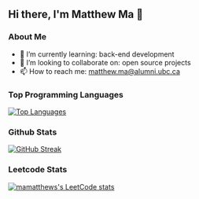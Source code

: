 ## Hi there, I'm Matthew Ma 👋

### About Me

- 🌱 I’m currently learning: back-end development
- 👯 I’m looking to collaborate on: open source projects
- 📫 How to reach me: matthew.ma@alumni.ubc.ca

### Top Programming Languages

[![Top Languages](https://github-readme-stats-mamatthews-projects.vercel.app/api/top-langs/?username=mamatthew&layout=compact&theme=vision-friendly-dark)](https://github.com/mamatthew/github-readme-stats)

### Github Stats

[![GitHub Streak](http://github-readme-streak-stats.herokuapp.com?user=mamatthew&theme=dark&background=000000)](https://git.io/streak-stats)

### Leetcode Stats

[![mamatthews's LeetCode stats](https://leetcode-stats-six.vercel.app/?username=matthewma3120&theme=dark)](https://github.com/matthewma3120/leetcode-stats)
<!--
**mamatthew/mamatthew** is a ✨ _special_ ✨ repository because its `README.md` (this file) appears on your GitHub profile.

Here are some ideas to get you started:

- 🔭 I’m currently working on ...
- 🌱 I’m currently learning ...
- 👯 I’m looking to collaborate on ...
- 🤔 I’m looking for help with ...
- 💬 Ask me about ...
- 📫 How to reach me: ...
- 😄 Pronouns: ...
- ⚡ Fun fact: ...
-->
